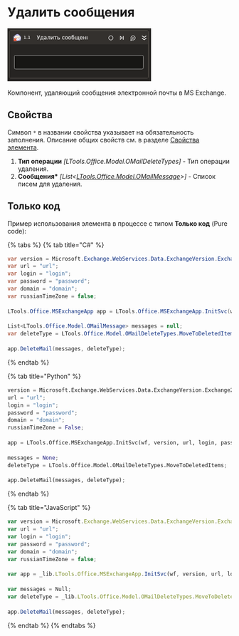# Удалить сообщения

![](../../../../resources/activities/basic/mail/exchange/exchange-delete-message-activity.png)

Компонент, удаляющий сообщения электронной почты в MS Exchange.

## Свойства
Символ `*` в названии свойства указывает на обязательность заполнения. Описание общих свойств см. в разделе [Свойства элемента](https://docs.primo-rpa.ru/primo-rpa/primo-studio/process/elements#svoistva-elementa).

1. **Тип операции** *[LTools.Office.Model.OMailDeleteTypes]* - Тип операции удаления.
1. **Сообщения\*** *[List<[LTools.Office.Model.OMailMessage](../datatypes/omailmessage.md)>]* - Список писем для удаления.

## Только код
Пример использования элемента в процессе с типом **Только код** (Pure code):

{% tabs %}
{% tab title="C#" %}
```csharp
var version = Microsoft.Exchange.WebServices.Data.ExchangeVersion.Exchange2010;
var url = "url";
var login = "login";
var password = "password";
var domain = "domain";
var russianTimeZone = false;

LTools.Office.MSExchangeApp app = LTools.Office.MSExchangeApp.InitSvc(wf, version, url, login, password, domain, russianTimeZone);

List<LTools.Office.Model.OMailMessage> messages = null;
var deleteType = LTools.Office.Model.OMailDeleteTypes.MoveToDeletedItems;

app.DeleteMail(messages, deleteType);
```
{% endtab %}

{% tab title="Python" %}
```python
version = Microsoft.Exchange.WebServices.Data.ExchangeVersion.Exchange2010;
url = "url";
login = "login";
password = "password";
domain = "domain";
russianTimeZone = False;

app = LTools.Office.MSExchangeApp.InitSvc(wf, version, url, login, password, domain, russianTimeZone);

messages = None;
deleteType = LTools.Office.Model.OMailDeleteTypes.MoveToDeletedItems;

app.DeleteMail(messages, deleteType);
```
{% endtab %}

{% tab title="JavaScript" %}
```javascript
var version = Microsoft.Exchange.WebServices.Data.ExchangeVersion.Exchange2010;
var url = "url";
var login = "login";
var password = "password";
var domain = "domain";
var russianTimeZone = false;

var app = _lib.LTools.Office.MSExchangeApp.InitSvc(wf, version, url, login, password, domain, russianTimeZone);

var messages = Null;
var deleteType = _lib.LTools.Office.Model.OMailDeleteTypes.MoveToDeletedItems;

app.DeleteMail(messages, deleteType);
```
{% endtab %}
{% endtabs %}
